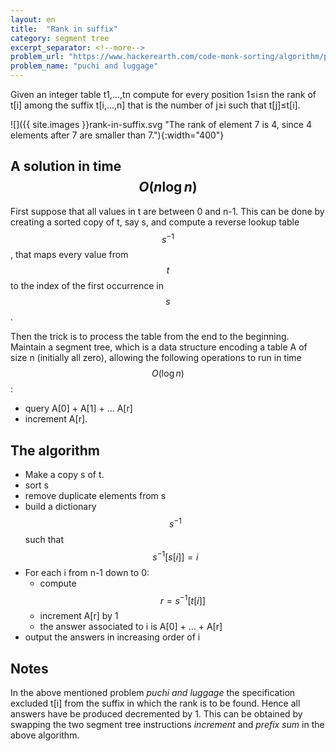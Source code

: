 ```yaml
---
layout: en
title:  "Rank in suffix"
category: segment tree
excerpt_separator: <!--more-->
problem_url: "https://www.hackerearth.com/code-monk-sorting/algorithm/puchi-and-luggage/"
problem_name: "puchi and luggage"
---
```


Given an integer table t1,...,tn compute for every position 1≤i≤n the rank of t[i] among the suffix t[i,...,n] that is the number of j≥i such that t[j]≤t[i].


![]({{ site.images }}rank-in-suffix.svg "The rank of element 7 is 4, since 4 elements after 7 are smaller than 7."){:width="400"}

<!--more-->


## A solution in time $$O(n \log n)$$

First suppose that all values in t are between 0 and n-1.  This can be done by creating a sorted copy of t, say s, and compute a reverse lookup table $$s^{-1}$$, that maps every value from $$t$$ to the index of the first occurrence in $$s$$.

Then the trick is to process the table from the end to the beginning. Maintain a segment tree, which is a data structure encoding a table A of size n (initially all zero), allowing the following operations to run in time $$O(\log n)$$:

- query A[0] + A[1] + ... A[r]
- increment A[r].

## The algorithm

- Make a copy s of t.
- sort s
- remove duplicate elements from s
- build a dictionary $$s^{-1}$$ such that $$s^{-1}[s[i]] = i$$
- For each i from n-1 down to 0:
  - compute $$r = s^{-1}[t[i]]$$
  - increment A[r] by 1
  - the answer associated to i is A[0] + ... + A[r]
- output the answers in increasing order of i

## Notes

In the above mentioned problem *puchi and luggage* the specification excluded t[i] from the suffix in which the rank is to be found. Hence all answers have be produced decremented by 1.  This can be obtained by swapping the two segment tree instructions *increment* and *prefix sum* in the above algorithm.
